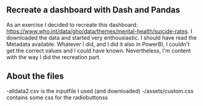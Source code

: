 ## Recreate a dashboard with Dash and Pandas
As an exercise I decided to recreate this dashboard: https://www.who.int/data/gho/data/themes/mental-health/suicide-rates.
I downloaded the data and started very enthousiastic. I should have read the Metadata available. Whatever I did, and I did it also in PowerBI, I couldn't get the correct values and I could have known.
Nevertheless, I'm content with the way I did the recreation part.

## About the files
-alldata2.csv is the inputfile I used (and downloaded)
-/assets/custom.css contains some css for the radiobuttonss
